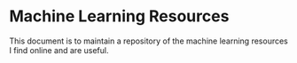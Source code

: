 # Machine Learning Resources

This document is to maintain a repository of the machine learning resources I find online and are useful.
